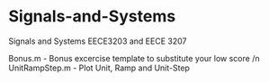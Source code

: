 # Signals-and-Systems
Signals and Systems EECE3203 and EECE 3207

Bonus.m - Bonus excercise template to substitute your low score /n
UnitRampStep.m - Plot Unit, Ramp and Unit-Step
